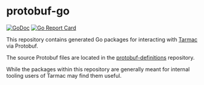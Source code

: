 # protobuf-go

[![GoDoc](https://godoc.org/github.com/tarmac-project/protobuf-go?status.svg)](https://godoc.org/github.com/tarmac-project/protobuf-go)
[![Go Report Card](https://goreportcard.com/badge/github.com/tarmac-project/protobuf-go)](https://goreportcard.com/report/github.com/tarmac-project/protobuf-go)

This repository contains generated Go packages for interacting with [Tarmac](https://github.com/tarmac-project/tarmac) via Protobuf.

The source Protobuf files are located in the [protobuf-definitions](https://github.com/tarmac-project/protobuf-definitions) repository.

While the packages within this repository are generally meant for internal tooling users of Tarmac may find them useful.
